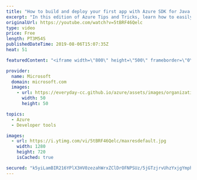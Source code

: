 ```yaml
---
title: "How to build and deploy your first app with Azure SDK for Java | Azure Tips and Tricks"
excerpt: "In this edition of Azure Tips and Tricks, learn how to easily create and run the Java application in Azure SDK.    For more tips and tricks, visit: http://azuredev.tips   Get started with 12 months of free services and $200 USD in credit. Create your free account today with Microsoft Azure: http://azure.com/free"
originalUrl: https://youtube.com/watch?v=5tBRF46Qelc
type: video
price: Free
length: PT3M54S
publishedDateTime: 2019-08-06T15:07:35Z
heat: 51

featuredContent: "<iframe width=\"800\" height=\"500\" frameborder=\"0\" src=\"https://www.youtube.com/embed/5tBRF46Qelc\" allow=\"accelerometer; autoplay; encrypted-media; gyroscope; picture-in-picture\" allowfullscreen></iframe>"

provider:
  name: Microsoft
  domain: microsoft.com
  images:
    - url: https://everyday-cc.github.io/azure/assets/images/organizations/microsoft.com-50x50.jpg
      width: 50
      height: 50

topics:
  - Azure
  - Developer tools

images:
  - url: https://i.ytimg.com/vi/5tBRF46Qelc/maxresdefault.jpg
    width: 1280
    height: 720
    isCached: true

secured: "k5yiLamBIR216YPlX3HV0zezahWrxZClDrOFNPSUz/5jGTzjrvUhzYxjgYmphz+L6TjXfkMts39gZ3CQR764AwJkCK9p4v0fnWtcgPq87NQYA+5773u12DTKpZ391B1N3TYqrQ6EIqrS44c/KgJOBbX0NQwYUjjzmEhY9pGOBfHejP7VWm7s8WWhZnzl6i7JzyjdumTwohSPylx5wDVulZKkJjJHFBW59OJHhBumCJ1vdLZJB7rmuRwFubNmF8CN+k34mTTP04EvdYsA1VUUVLONY2y9YGZ3/gM4S/dbb2+8qf7lQHEU6EJ+TPhfa9vDzM68PtjZn0QQNBWznU3XTGsi+HoHNrrMx0JejgOiISDx1N1VNy5Fvg6JduMeooy//g71y07YtKNi2i9RsK4RWh01ranbAv78IeSIgHrr7lk=;84mEzdUYjvoec6lHLyShTw=="
---
```


